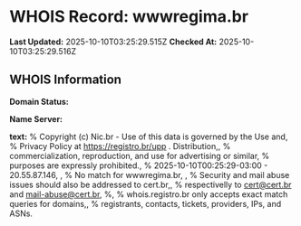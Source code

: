 # WHOIS Record: wwwregima.br

**Last Updated:** 2025-10-10T03:25:29.515Z
**Checked At:** 2025-10-10T03:25:29.516Z

## WHOIS Information

**Domain Status:** 

**Name Server:** 

**text:** % Copyright (c) Nic.br - Use of this data is governed by the Use and, % Privacy Policy at https://registro.br/upp . Distribution,, % commercialization, reproduction, and use for advertising or similar, % purposes are expressly prohibited., % 2025-10-10T00:25:29-03:00 - 20.55.87.146, , % No match for wwwregima.br, , % Security and mail abuse issues should also be addressed to cert.br,, % respectivelly to cert@cert.br and mail-abuse@cert.br, %, % whois.registro.br only accepts exact match queries for domains,, % registrants, contacts, tickets, providers, IPs, and ASNs.

